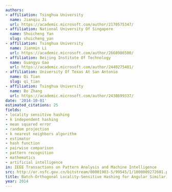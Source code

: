 ```yaml
---
authors:
- affiliation: Tsinghua University
  name: Jianqiu Ji
  url: https://academic.microsoft.com/author/2170575347/
- affiliation: National University Of Singapore
  name: Shuicheng Yan
  slug: shuicheng_yan
- affiliation: Tsinghua University
  name: Jianmin Li
  url: https://academic.microsoft.com/author/2668986500/
- affiliation: Beijing Institute Of Technology
  name: Guangyu Gao
  url: https://academic.microsoft.com/author/2440275481/
- affiliation: University Of Texas At San Antonio
  name: Qi Tian
  slug: qi_tian
- affiliation: Tsinghua University
  name: Bo Zhang
  url: https://academic.microsoft.com/author/2438699337/
date: '2014-10-01'
estimated_citations: 25
fields:
- locality sensitive hashing
- k independent hashing
- mean squared error
- random projection
- k nearest neighbors algorithm
- estimator
- hash function
- pairwise comparison
- pattern recognition
- mathematics
- artificial intelligence
in: IEEE Transactions on Pattern Analysis and Machine Intelligence
src: http://or.nsfc.gov.cn/bitstream/00001903-5/99545/1/1000009272601.pdf
title: Batch-Orthogonal Locality-Sensitive Hashing for Angular Similarity
year: 2014
---
```

